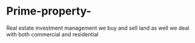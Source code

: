 # Prime-property-
Real estate investment management we buy and sell land as well we deal with both commercial and residential 
